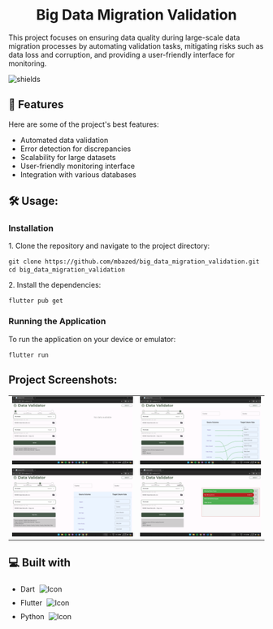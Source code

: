 <h1 align="center" id="title">Big Data Migration Validation</h1>

<p id="description">This project focuses on ensuring data quality during large-scale data migration processes by automating validation tasks, mitigating risks such as data loss and corruption, and providing a user-friendly interface for monitoring.</p>

<p align="left"><img src="https://img.shields.io/github/license/navendu-pottekkat/awesome-readme" alt="shields"></p>

<h2>🧐 Features</h2>

Here are some of the project's best features:

*   Automated data validation
*   Error detection for discrepancies
*   Scalability for large datasets
*   User-friendly monitoring interface
*   Integration with various databases

<h2>🛠️ Usage:</h2>

<h3>Installation</h3>

<p>1. Clone the repository and navigate to the project directory:</p>

```
git clone https://github.com/mbazed/big_data_migration_validation.git
cd big_data_migration_validation
```

<p>2. Install the dependencies:</p>

```
flutter pub get
```

<h3>Running the Application</h3>

<p>To run the application on your device or emulator:</p>

```
flutter run
```

<h2>Project Screenshots:</h2>

<table>
  <tr>
    <td align="center"><img src="https://github.com/mbazed/big_data_migration_validation/blob/master/screenshots/frontend.png?raw=true" alt="Frontend Screenshot"></td>
    <td align="center"><img src="https://github.com/mbazed/big_data_migration_validation/blob/master/screenshots/mapping.png?raw=true" alt="Mapping Screenshot"></td>
  </tr>
  <tr>
    <td align="center"><img src="https://github.com/mbazed/big_data_migration_validation/blob/master/screenshots/primarykey.png?raw=true" alt="Primary Key Screenshot"></td>
    <td align="center"><img src="https://github.com/mbazed/big_data_migration_validation/blob/master/screenshots/results.png?raw=true" alt="Results Screenshot"></td>
  </tr>
</table>

  
  
<h2>💻 Built with</h2>

*  Dart <img src="https://camo.githubusercontent.com/843563a22d9907b87a7f821971d6fe0a047a8f1a10dfc8b909a58e88d8af8225/68747470733a2f2f6564656e742e6769746875622e696f2f537570657254696e7949636f6e732f696d616765732f7376672f646172742e737667" alt="Icon" width="16" style="background-color: transparent; padding: 5px;">
*   Flutter <img src="https://camo.githubusercontent.com/d9f17f57987edbe60a4bda810abac268094d57d4f1989ddb59f8f5e17384d58b/68747470733a2f2f6564656e742e6769746875622e696f2f537570657254696e7949636f6e732f696d616765732f7376672f666c75747465722e737667" alt="Icon" width="16" style="background-color: transparent; padding: 5px;">
*   Python <img src="https://camo.githubusercontent.com/4123408b6fdb496e1ca591f4b2379d1fe3b7cc53a95b6a8a8acd8df012016af8/68747470733a2f2f6564656e742e6769746875622e696f2f537570657254696e7949636f6e732f696d616765732f7376672f707974686f6e2e737667" alt="Icon" width="16" style="background-color: transparent; padding: 5px;">
